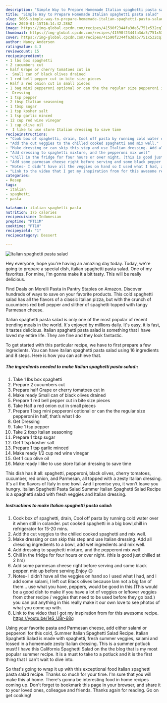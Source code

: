 ```yaml
---
description: "Simple Way to Prepare Homemade Italian spaghetti pasta salad"
title: "Simple Way to Prepare Homemade Italian spaghetti pasta salad"
slug: 5065-simple-way-to-prepare-homemade-italian-spaghetti-pasta-salad
date: 2020-01-15T16:14:42.286Z
image: https://img-global.cpcdn.com/recipes/41590f2344fa3da5/751x532cq70/italian-spaghetti-pasta-salad-recipe-main-photo.jpg
thumbnail: https://img-global.cpcdn.com/recipes/41590f2344fa3da5/751x532cq70/italian-spaghetti-pasta-salad-recipe-main-photo.jpg
cover: https://img-global.cpcdn.com/recipes/41590f2344fa3da5/751x532cq70/italian-spaghetti-pasta-salad-recipe-main-photo.jpg
author: Nancy Anderson
ratingvalue: 4.3
reviewcount: 15
recipeingredient:
- 1 lbs box spaghetti
- 2 cucumbers cut
- half Grape or cherry tomatoes cut in
-  Small can of black olives drained
- 1 red bell pepper cut in bite size pieces
- Half a red onion cut in small pieces
- 1 bag mini pepperoni optional or can the the regular size pepperoni in half thats what I do
-  Dressing
- 1 tsp pepper
- 2 tbsp Italian seasoning
- 1 tbsp sugar
- 1 tsp kosher salt
- 1 tsp garlic minced
- 12 cup red wine vinegar
- 1 cup olive oil
-  I like to use store Italian dressing to save time
recipeinstructions:
- "Cook box of spaghetti, drain, Cool off pasta by running cold water over it when still in colander. put cooked spaghetti in a big bowl,chill in refrigerator for 15-20 mins."
- "Add the cut veggies to the chilled cooked spaghetti and mix well."
- "Make dressing or can skip this step and use Italian dressing. Add all dressing ingredients to a bowl, add wet ingredients and mix well."
- "Add dressing to spaghetti mixture, and the pepperoni mix well"
- "Chill in the fridge for four hours or over night. (this is good just chilled at 2 hrs)"
- "Add some parmesan cheese right before serving and some black pepper. mix up before serving.Enjoy 😉"
- "Notes- I didn’t have all the veggies on hand so I used what I had, and I add some salami, I left out Black olives because Iam not a big fan of them... use what you have, peppers, would be good in this.(This would be a good dish to make if you have a lot of veggies or leftover veggies from other recipe / veggies that need to be used before they go bad.) you can put anything in this really make it our own love to see photos of what you come up with."
- "Link to the video that I got my inspiration from for this awesome recipe. https://youtu.be/1eS_UBr-68g"
categories:
- Resep
tags:
- italian
- spaghetti
- pasta

katakunci: italian spaghetti pasta
nutrition: 175 calories
recipecuisine: Indonesian
preptime: "PT11M"
cooktime: "PT1H"
recipeyield: "1"
recipecategory: Dessert

---
```



![Italian spaghetti pasta salad](https://img-global.cpcdn.com/recipes/41590f2344fa3da5/751x532cq70/italian-spaghetti-pasta-salad-recipe-main-photo.jpg)

Hey everyone, hope you're having an amazing day today. Today, we're going to prepare a special dish, italian spaghetti pasta salad. One of my favorites. For mine, I'm gonna make it a bit tasty. This will be really delicious.

Find Deals on Morelli Pasta in Pantry Staples on Amazon. Discover hundreds of ways to save on your favorite products. This cold spaghetti salad has all the flavors of a classic Italian pizza, but with the crunch of cucumbers red bell pepper and slither of spaghetti topped with tangy Parmesan cheese.

Italian spaghetti pasta salad is only one of the most popular of recent trending meals in the world. It's enjoyed by millions daily. It's easy, it is fast, it tastes delicious. Italian spaghetti pasta salad is something that I have loved my entire life. They are fine and they look fantastic.


To get started with this particular recipe, we have to first prepare a few ingredients. You can have italian spaghetti pasta salad using 16 ingredients and 8 steps. Here is how you can achieve that.

##### The ingredients needed to make Italian spaghetti pasta salad::

1. Take 1 lbs box spaghetti
1. Prepare 2 cucumbers cut
1. Prepare half Grape or cherry tomatoes cut in
1. Make ready  Small can of black olives drained
1. Prepare 1 red bell pepper cut in bite size pieces
1. Take Half a red onion cut in small pieces
1. Prepare 1 bag mini pepperoni optional or can the the regular size pepperoni in half, that’s what I do
1. Get  Dressing
1. Take 1 tsp pepper
1. Take 2 tbsp Italian seasoning
1. Prepare 1 tbsp sugar
1. Get 1 tsp kosher salt
1. Prepare 1 tsp garlic minced
1. Make ready 1/2 cup red wine vinegar
1. Get 1 cup olive oil
1. Make ready  I like to use store Italian dressing to save time


This dish has it all: spaghetti, pepperoni, black olives, cherry tomatoes, cucumber, red onion, and Parmesan, all topped with a zesty Italian dressing. It&#39;s all the flavors of Italy in one bowl. And I promise you, it won&#39;t leave you hungry. Italian Spaghetti Pasta Salad Summer Italian Spaghetti Salad Recipe is a spaghetti salad with fresh veggies and Italian dressing. 

##### Instructions to make Italian spaghetti pasta salad:

1. Cook box of spaghetti, drain, Cool off pasta by running cold water over it when still in colander. put cooked spaghetti in a big bowl,chill in refrigerator for 15-20 mins.
1. Add the cut veggies to the chilled cooked spaghetti and mix well.
1. Make dressing or can skip this step and use Italian dressing. Add all dressing ingredients to a bowl, add wet ingredients and mix well.
1. Add dressing to spaghetti mixture, and the pepperoni mix well
1. Chill in the fridge for four hours or over night. (this is good just chilled at 2 hrs)
1. Add some parmesan cheese right before serving and some black pepper. mix up before serving.Enjoy 😉
1. Notes- I didn’t have all the veggies on hand so I used what I had, and I add some salami, I left out Black olives because Iam not a big fan of them... use what you have, peppers, would be good in this.(This would be a good dish to make if you have a lot of veggies or leftover veggies from other recipe / veggies that need to be used before they go bad.) you can put anything in this really make it our own love to see photos of what you come up with.
1. Link to the video that I got my inspiration from for this awesome recipe. https://youtu.be/1eS_UBr-68g


Using your favorite pasta and Parmesan cheese, add either salami or pepperoni for this cold, Summer Italian Spaghetti Salad Recipe. Italian Spaghetti Salad is made with spaghetti, fresh summer veggies, salami and tossed in a homemade zesty Italian dressing. This is a summer potluck must! I have this California Spaghetti Salad on the the blog that is my most popular summer recipe. It is a must to take to a potluck and it is the first thing that I can&#39;t wait to dive into. 

So that's going to wrap it up with this exceptional food italian spaghetti pasta salad recipe. Thanks so much for your time. I'm sure that you will make this at home. There's gonna be interesting food in home recipes coming up. Don't forget to bookmark this page in your browser, and share it to your loved ones, colleague and friends. Thanks again for reading. Go on get cooking!
